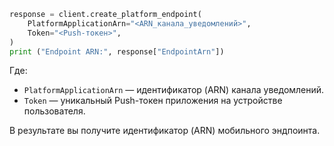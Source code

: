 ```python
response = client.create_platform_endpoint(
    PlatformApplicationArn="<ARN_канала_уведомлений>",
    Token="<Push-токен>",
)
print ("Endpoint ARN:", response["EndpointArn"])
```

Где:

* `PlatformApplicationArn` — идентификатор (ARN) канала уведомлений.
* `Token` — уникальный Push-токен приложения на устройстве пользователя.

В результате вы получите идентификатор (ARN) мобильного эндпоинта.